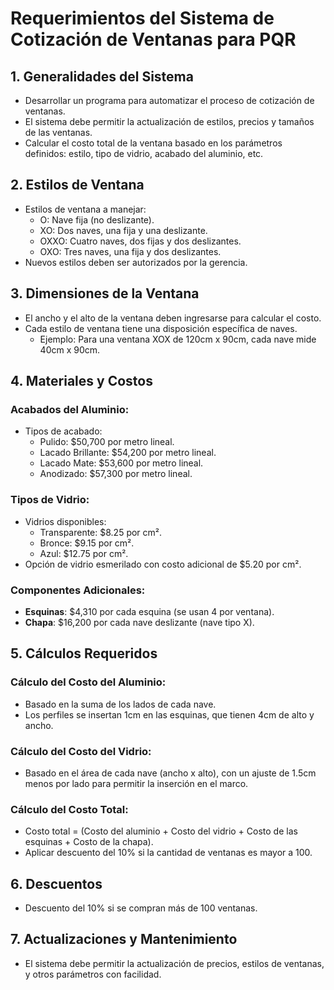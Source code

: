 # Requerimientos del Sistema de Cotización de Ventanas para PQR

## 1. Generalidades del Sistema
- Desarrollar un programa para automatizar el proceso de cotización de ventanas.
- El sistema debe permitir la actualización de estilos, precios y tamaños de las ventanas.
- Calcular el costo total de la ventana basado en los parámetros definidos: estilo, tipo de vidrio, acabado del aluminio, etc.

## 2. Estilos de Ventana
- Estilos de ventana a manejar:
  - O: Nave fija (no deslizante).
  - XO: Dos naves, una fija y una deslizante.
  - OXXO: Cuatro naves, dos fijas y dos deslizantes.
  - OXO: Tres naves, una fija y dos deslizantes.
- Nuevos estilos deben ser autorizados por la gerencia.

## 3. Dimensiones de la Ventana
- El ancho y el alto de la ventana deben ingresarse para calcular el costo.
- Cada estilo de ventana tiene una disposición específica de naves.
  - Ejemplo: Para una ventana XOX de 120cm x 90cm, cada nave mide 40cm x 90cm.
  
## 4. Materiales y Costos
### Acabados del Aluminio:
- Tipos de acabado:
  - Pulido: $50,700 por metro lineal.
  - Lacado Brillante: $54,200 por metro lineal.
  - Lacado Mate: $53,600 por metro lineal.
  - Anodizado: $57,300 por metro lineal.

### Tipos de Vidrio:
- Vidrios disponibles:
  - Transparente: $8.25 por cm².
  - Bronce: $9.15 por cm².
  - Azul: $12.75 por cm².
- Opción de vidrio esmerilado con costo adicional de $5.20 por cm².

### Componentes Adicionales:
- **Esquinas**: $4,310 por cada esquina (se usan 4 por ventana).
- **Chapa**: $16,200 por cada nave deslizante (nave tipo X).

## 5. Cálculos Requeridos
### Cálculo del Costo del Aluminio:
- Basado en la suma de los lados de cada nave.
- Los perfiles se insertan 1cm en las esquinas, que tienen 4cm de alto y ancho.

### Cálculo del Costo del Vidrio:
- Basado en el área de cada nave (ancho x alto), con un ajuste de 1.5cm menos por lado para permitir la inserción en el marco.

### Cálculo del Costo Total:
- Costo total = (Costo del aluminio + Costo del vidrio + Costo de las esquinas + Costo de la chapa).
- Aplicar descuento del 10% si la cantidad de ventanas es mayor a 100.

## 6. Descuentos
- Descuento del 10% si se compran más de 100 ventanas.

## 7. Actualizaciones y Mantenimiento
- El sistema debe permitir la actualización de precios, estilos de ventanas, y otros parámetros con facilidad.
